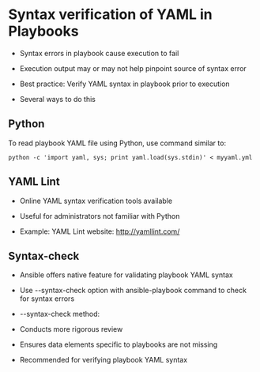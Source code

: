 # Syntax verification of YAML in Playbooks
- Syntax errors in playbook cause execution to fail

- Execution output may or may not help pinpoint source of syntax error

- Best practice: Verify YAML syntax in playbook prior to execution

- Several ways to do this

## Python
To read playbook YAML file using Python, use command similar to:

`python -c 'import yaml, sys; print yaml.load(sys.stdin)' < myyaml.yml`


## YAML Lint
-  Online YAML syntax verification tools available
   
-  Useful for administrators not familiar with Python
   
-  Example: YAML Lint website: http://yamllint.com/

## Syntax-check
- Ansible offers native feature for validating playbook YAML syntax

- Use --syntax-check option with ansible-playbook command to check for syntax errors

- --syntax-check method:

- Conducts more rigorous review

- Ensures data elements specific to playbooks are not missing

- Recommended for verifying playbook YAML syntax

